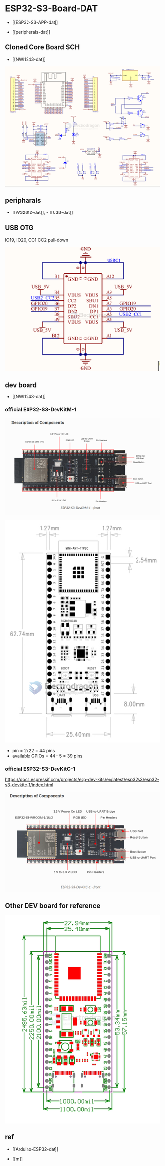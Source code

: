
# ESP32-S3-Board-DAT

- [[ESP32-S3-APP-dat]]

- [[peripherals-dat]]



## Cloned Core Board SCH 

- [[NWI1243-dat]]

![](2025-01-06-15-26-25.png)



## peripharals 

- [[WS2812-dat]], - [[USB-dat]]


## USB OTG 

IO19, IO20, CC1 CC2 pull-down 

![](2025-07-10-17-28-15.png)



## dev board 

- [[NWI1243-dat]]

###  official ESP32-S3-DevKitM-1

![](2025-01-06-16-06-22.png)


![](2023-12-01-15-32-07.png)

- pin = 2x22 = 44 pins 
- available GPIOs = 44 - 5 = 39 pins 

###  official ESP32-S3-DevKitC-1

https://docs.espressif.com/projects/esp-dev-kits/en/latest/esp32s3/esp32-s3-devkitc-1/index.html


![](2025-01-06-16-07-21.png)


## Other DEV board for reference 

![](2025-01-06-16-11-53.png)



## ref 

- [[Arduino-ESP32-dat]]

- [[m]]